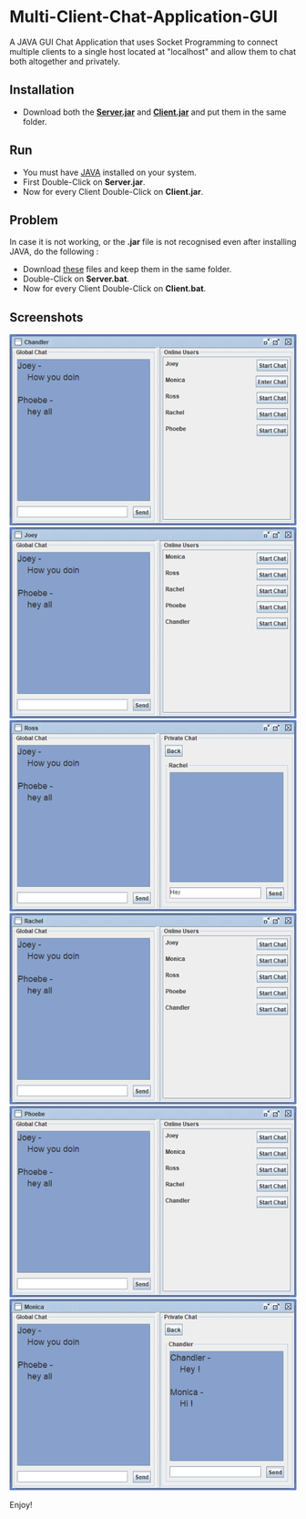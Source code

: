 # Multi-Client-Chat-Application-GUI
A JAVA GUI Chat Application that uses Socket Programming to connect multiple clients to a single host located at "localhost" and allow them to chat both altogether and privately.
## Installation
- Download both the [**Server.jar**](https://github.com/misraVaibhav/Multi-Client-Chat-Application-GUI/raw/main/Server.jar) and [**Client.jar**](https://github.com/misraVaibhav/Multi-Client-Chat-Application-GUI/raw/main/Client.jar) and put them in the same folder.
## Run
- You must have [JAVA](https://www.java.com/en/download/) installed on your system.
- First Double-Click on **Server.jar**. 
- Now for every Client Double-Click on **Client.jar**.
## Problem
In case it is not working, or the **.jar** file is not recognised even after installing JAVA, do the following :
- Download [these](https://www.dropbox.com/sh/yf3hqnhgb4u0d5y/AABw9qD-7ucCr7Lrv5Yc2cLSa?dl=0) files and keep them in the same folder.
- Double-Click on **Server.bat**.
- Now for every Client Double-Click on **Client.bat**.
## Screenshots
![Chandler](https://github.com/misraVaibhav/Multi-Client-Chat-Application-GUI/blob/main/Images/Chandler.png)
![Joey](https://github.com/misraVaibhav/Multi-Client-Chat-Application-GUI/blob/main/Images/Joey.png)
![Ross](https://github.com/misraVaibhav/Multi-Client-Chat-Application-GUI/blob/main/Images/Ross.png)
![Rachel](https://github.com/misraVaibhav/Multi-Client-Chat-Application-GUI/blob/main/Images/Rachel.png)
![Phoebe](https://github.com/misraVaibhav/Multi-Client-Chat-Application-GUI/blob/main/Images/Phoebe.png)
![Monica](https://github.com/misraVaibhav/Multi-Client-Chat-Application-GUI/blob/main/Images/Monica.png)

Enjoy!
